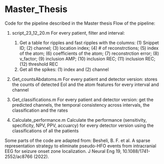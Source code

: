 # Master_Thesis
Code for the pipeline described in the Master thesis
Flow of the pipeline: 

1. script_23_12_20.m
For every patient, filter and interval: 
	1. Get a table for ripples and fast ripples with the columns: 
		(1) Snippet ID; (2) channel; (3) location index; (4) # of reconstrctions; (5) index of the atom; (6) coefficients of the atom;
		(7) reconstrction error; (8) v_factor; (9) inclusion AMP; (10) inclusion REC; (11) inclusion REC; (12) threshold REC
	2. Get all the spikes: 
		(1) index and (2) channel


2. Get_countsAbdatoms.m 
For every patient and detector version: stores the counts of detected EoI and the atom features for every interval and channel 


3. Get_classifications.m
For every patient and detector version: get the predicted channels, the temporal consistency across intervals, the classification
and the rates


4. Calculate_performance.m
Calculate the performance (sensitivity, specificity, NPV, PPV, accuarcy) for every detector version using the classifications 
of all the patients 


Some parts of the code are adapted from:
Besheli, B. F. et al. A sparse representation strategy to eliminate pseudo-HFO events from intracranial EEG for seizure onset zone localization. J Neural Eng 19, 10.1088/1741-2552/ac8766 (2022).

